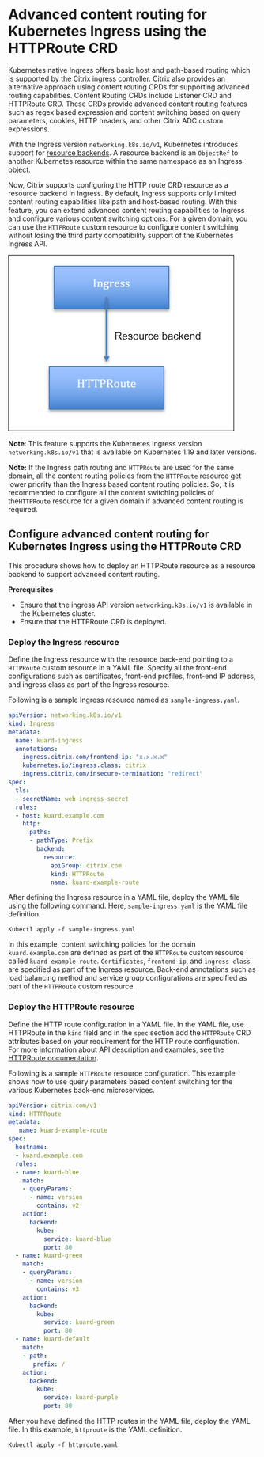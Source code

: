 # Advanced content routing for Kubernetes Ingress using the HTTPRoute CRD

Kubernetes native Ingress offers basic host and path-based routing which is supported by the Citrix ingress controller. 
Citrix also provides an alternative approach using content routing CRDs for supporting advanced routing capabilities. Content Routing CRDs include Listener CRD and HTTPRoute CRD. These CRDs provide advanced content routing features such as regex based expression and content switching based on query parameters, cookies, HTTP headers, and other Citrix ADC custom expressions.

With the Ingress version `networking.k8s.io/v1`, Kubernetes introduces support for [resource backends](https://kubernetes.io/docs/concepts/services-networking/ingress/#resource-backend). A resource backend is an `ObjectRef` to another Kubernetes resource within the same namespace as an Ingress object.

Now, Citrix supports configuring the HTTP route CRD resource as a resource backend in Ingress. By default, Ingress supports only limited content routing capabilities like path and host-based routing. With this feature, you can extend advanced content routing capabilities to Ingress and configure various content switching options. For a given domain, you can use the `HTTPRoute` custom resource to configure content switching without losing the third party compatibility support of the Kubernetes Ingress API.

  ![Architecture](../media/http-route-as-resource-backend.png)

**Note**: This feature supports the Kubernetes Ingress version `networking.k8s.io/v1` that is available on Kubernetes 1.19 and later versions.

**Note:** If the Ingress path routing and `HTTPRoute` are used for the same domain, all the content routing policies from the `HTTPRoute` resource get lower priority than the Ingress based content routing policies. So, it is recommended to configure all the content switching policies of the`HTTPRoute` resource for a given domain if advanced content routing is required.

## Configure advanced content routing for Kubernetes Ingress using the HTTPRoute CRD

This procedure shows how to deploy an HTTPRoute resource as a resource backend to support advanced content routing. 

**Prerequisites**

 - Ensure that the ingress API version `networking.k8s.io/v1` is available in the Kubernetes cluster.
 - Ensure that the HTTPRoute CRD is deployed.

### Deploy the Ingress resource

Define the Ingress resource with the resource back-end pointing to a `HTTPRoute` custom resource in a YAML file. Specify all the front-end configurations such as certificates, front-end profiles, front-end IP address, and ingress class as part of the Ingress resource. 

Following is a sample Ingress resource named as `sample-ingress.yaml`.


```yml
apiVersion: networking.k8s.io/v1
kind: Ingress
metadata:
  name: kuard-ingress
  annotations:
    ingress.citrix.com/frontend-ip: "x.x.x.x"
    kubernetes.io/ingress.class: citrix
    ingress.citrix.com/insecure-termination: "redirect"
spec:
  tls:
  - secretName: web-ingress-secret
  rules:
  - host: kuard.example.com
    http:
      paths:
      - pathType: Prefix
        backend:
          resource:
            apiGroup: citrix.com
            kind: HTTPRoute
            name: kuard-example-route
```

After defining the Ingress resource in a YAML file, deploy the YAML file using the following command. Here, `sample-ingress.yaml` is the YAML file definition.

    Kubectl apply -f sample-ingress.yaml

In this example, content switching policies for the domain `kuard.example.com` are defined as part of the `HTTPRoute` custom resource called `kuard-example-route`. `Certificates`, `frontend-ip`, and `ingress class` are specified as part of the Ingress resource. Back-end annotations such as load balancing method and service group configurations are specified as part of the `HTTPRoute` custom resource.

### Deploy the HTTPRoute resource

Define the HTTP route configuration in a YAML file. In the YAML file, use HTTPRoute in the `kind` field and in the `spec` section add the `HTTPRoute` CRD attributes based on your requirement for the HTTP route configuration.   
For more information about API description and examples, see the [HTTPRoute documentation](https://developer-docs.citrix.com/projects/citrix-k8s-ingress-controller/en/latest/crds/content-routing/#httproute-crd). 

Following is a sample `HTTPRoute` resource configuration. This example shows how to use query parameters based content switching for the various Kubernetes back-end microservices.


```yml
apiVersion: citrix.com/v1
kind: HTTPRoute
metadata:
   name: kuard-example-route
spec:
  hostname:
  - kuard.example.com
  rules:
  - name: kuard-blue
    match:
    - queryParams:
      - name: version
        contains: v2
    action:
      backend:
        kube:
          service: kuard-blue
          port: 80
  - name: kuard-green
    match:
    - queryParams:
      - name: version
        contains: v3
    action:
      backend:
        kube:
          service: kuard-green
          port: 80
  - name: kuard-default
    match:
    - path:
       prefix: /
    action:
      backend:
        kube:
          service: kuard-purple
          port: 80
```
After you have defined the HTTP routes in the YAML file, deploy the YAML file. In this example, `httproute` is the YAML definition.


    Kubectl apply -f httproute.yaml

